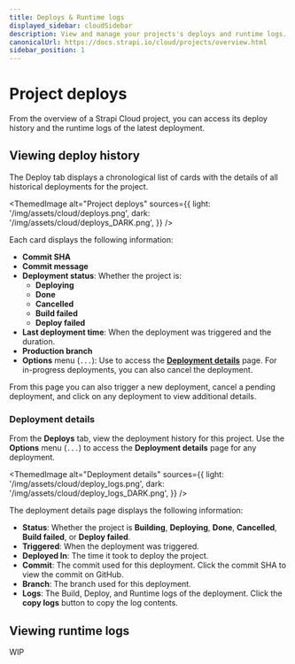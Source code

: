 ```yaml
---
title: Deploys & Runtime logs
displayed_sidebar: cloudSidebar
description: View and manage your projects's deploys and runtime logs.
canonicalUrl: https://docs.strapi.io/cloud/projects/overview.html
sidebar_position: 1
---
```


# Project deploys

From the overview of a Strapi Cloud project, you can access its deploy history and the runtime logs of the latest deployment.

## Viewing deploy history

The Deploy tab displays a chronological list of cards with the details of all historical deployments for the project.

<ThemedImage
  alt="Project deploys"
  sources={{
    light: '/img/assets/cloud/deploys.png',
    dark: '/img/assets/cloud/deploys_DARK.png',
  }}
/>

Each card displays the following information:

* **Commit SHA**
* **Commit message**
* **Deployment status**: Whether the project is:
    * **Deploying**
    * **Done**
    * **Cancelled**
    * **Build failed**
    * **Deploy failed**
* **Last deployment time**: When the deployment was triggered and the duration.
* **Production branch**
* **Options** menu (`...`): Use to access the [**Deployment details**](#deployment-details) page. For in-progress deployments, you can also cancel the deployment.

From this page you can also trigger a new deployment, cancel a pending deployment, and click on any deployment to view additional details.

### Deployment details

From the **Deploys** tab, view the deployment history for this project. Use the **Options** menu (`...`) to access the **Deployment details** page for any deployment.

<ThemedImage
  alt="Deployment details"
  sources={{
    light: '/img/assets/cloud/deploy_logs.png',
    dark: '/img/assets/cloud/deploy_logs_DARK.png',
  }}
/>

The deployment details page displays the following information:

* **Status**: Whether the project is **Building**, **Deploying**, **Done**, **Cancelled**, **Build failed**, or **Deploy failed**.
* **Triggered**: When the deployment was triggered.
* **Deployed In**: The time it took to deploy the project.
* **Commit**: The commit used for this deployment. Click the commit SHA to view the commit on GitHub.
* **Branch**: The branch used for this deployment.
* **Logs**: The Build, Deploy, and Runtime logs of the deployment. Click the **copy logs** button to copy the log contents.

<!-- WiP
### Activity

The **Activity** tab provides a searchable and filterable display of all activities performed by users of the Strapi application.

--insert screenshot

For each log item the following information is displayed:

* **Action**: The type of action performed by the user. For example `create` or `update`.
* **Response Status**: The HTTP status code returned by the server for that action.
* **Path**: The path of the request.
* **Date**: The date and time of the action.
* **User**: The user who performed the action.
* **Details**: Displays a modal with more details about the action. For example the User IP address, the request body, or the response body.

#### Filtering logs

All logs are displayed by default, in reverse chronological order. You can filter the logs by:

* **Action**: Select the type of action to filter by. For example `create` or `update`.
* **User**: Select the user to filter by.
* **Date**: Select a date (range) to filter by.
* **Time**: Select a time (range) to filter by.
* **+Add Filter**: Create a custom filter by selecting a field and a value.


### Creating a custom filter
WiP


#### Searching logs

Click the **Search** icon to search for a specific log. The search is performed on all log fields.



#### Log details

For any log item, click the **Details** icon to display a modal with more details about that action.

-->

## Viewing runtime logs

WIP